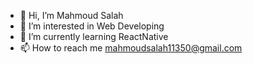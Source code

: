 - 👋 Hi, I’m Mahmoud Salah
- 👀 I’m interested in Web Developing
- 🌱 I’m currently learning ReactNative
- 📫 How to reach me 
        mahmoudsalah11350@gmail.com

<!---
Mahmoud11350/Mahmoud11350 is a ✨ special ✨ repository because its `README.md` (this file) appears on your GitHub profile.
You can click the Preview link to take a look at your changes.
--->
